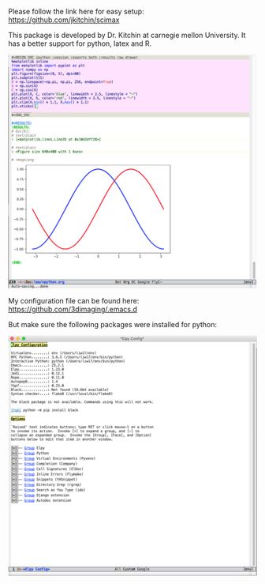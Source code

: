 Please follow the link here for easy setup: https://github.com/jkitchin/scimax

This package is developed by Dr. Kitchin at carnegie mellon University. It has a better support for python, latex and R.

![alt text](https://github.com/3dimaging/Accessory/blob/master/Screen%20Shot%202018-09-06%20at%209.41.59%20PM.png)

My configuration file can be found here: https://github.com/3dimaging/.emacs.d

But make sure the following packages were installed for python:

![alt text](https://github.com/3dimaging/Accessory/blob/master/Screen%20Shot%202018-09-06%20at%209.39.39%20PM.png)
